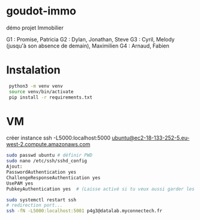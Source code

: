 # goudot-immo
démo projet Immobilier

G1 : Promise, Patricia
G2 : Dylan, Jonathan, Steve
G3 : Cyril, Melody (jusqu'à son absence de demain), Maximilien
G4 : Arnaud, Fabien

# Instalation
```bash
 python3 -m venv venv
 source venv/bin/activate
 pip install -r requirements.txt
```


# VM
créer instance
ssh -L5000:localhost:5000 ubuntu@ec2-18-133-252-5.eu-west-2.compute.amazonaws.com
```bash
sudo passwd ubuntu # définir PWD
sudo nano /etc/ssh/sshd_config
Ajout:
PasswordAuthentication yes
ChallengeResponseAuthentication yes
UsePAM yes
PubkeyAuthentication yes  # (Laisse activé si tu veux aussi garder les clés SSH)

sudo systemctl restart ssh
# redirection port...
ssh -fN -L5000:localhost:5001 p4g3@datalab.myconnectech.fr

```